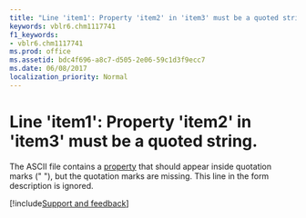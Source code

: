 ```yaml
---
title: "Line 'item1': Property 'item2' in 'item3' must be a quoted string."
keywords: vblr6.chm1117741
f1_keywords:
- vblr6.chm1117741
ms.prod: office
ms.assetid: bdc4f696-a8c7-d505-2e06-59c1d3f9ecc7
ms.date: 06/08/2017
localization_priority: Normal
---
```



# Line 'item1': Property 'item2' in 'item3' must be a quoted string.

The ASCII file contains a [property](../../Glossary/vbe-glossary.md#property) that should appear inside quotation marks (" "), but the quotation marks are missing. This line in the form description is ignored.

[!include[Support and feedback](~/includes/feedback-boilerplate.md)]